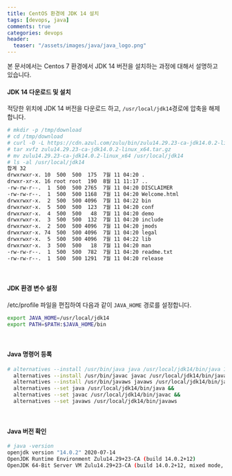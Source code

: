 ```yaml
---
title: CentOS 환경에 JDK 14 설치
tags: [devops, java]
comments: true
categories: devops
header:
  teaser: "/assets/images/java/java_logo.png"
---
```

본 문서에서는 Centos 7 환경에서 JDK 14 버전을 설치하는 과정에 대해서 설명하고 있습니다.
<br/>

#### JDK 14 다운로드 및 설치

적당한 위치에 JDK 14 버전을 다운로드 하고, `/usr/local/jdk14`경로에 압축을 해제합니다.

```sh
# mkdir -p /tmp/download
# cd /tmp/download
# curl -O -L https://cdn.azul.com/zulu/bin/zulu14.29.23-ca-jdk14.0.2-linux_x64.tar.gz
# tar xvfz zulu14.29.23-ca-jdk14.0.2-linux_x64.tar.gz
# mv zulu14.29.23-ca-jdk14.0.2-linux_x64 /usr/local/jdk14
# ls -al /usr/local/jdk14 
합계 32
drwxrwxr-x. 10  500  500  175  7월 11 04:20 .
drwxr-xr-x. 16 root root  190  8월 11 11:17 ..
-rw-rw-r--.  1  500  500 2765  7월 11 04:20 DISCLAIMER
-rw-rw-r--.  1  500  500 1168  7월 11 04:20 Welcome.html
drwxrwxr-x.  2  500  500 4096  7월 11 04:22 bin
drwxrwxr-x.  5  500  500  123  7월 11 04:20 conf
drwxrwxr-x.  4  500  500   48  7월 11 04:20 demo
drwxrwxr-x.  3  500  500  132  7월 11 04:20 include
drwxrwxr-x.  2  500  500 4096  7월 11 04:20 jmods
drwxrwxr-x. 74  500  500 4096  7월 11 04:20 legal
drwxrwxr-x.  5  500  500 4096  7월 11 04:22 lib
drwxrwxr-x.  3  500  500   18  7월 11 04:20 man
-rw-rw-r--.  1  500  500  782  7월 11 04:20 readme.txt
-rw-rw-r--.  1  500  500 1291  7월 11 04:20 release
```

<br/>

#### JDK 환경 변수 설정

/etc/profile 파일을 편집하여 다음과 같이 `JAVA_HOME` 경로를 설정합니다.

```sh
export JAVA_HOME=/usr/local/jdk14
export PATH=$PATH:$JAVA_HOME/bin
```

<br/>

#### Java 명령어 등록

```sh
# alternatives --install /usr/bin/java java /usr/local/jdk14/bin/java 1 &&
  alternatives --install /usr/bin/javac javac /usr/local/jdk14/bin/javac 1 &&
  alternatives --install /usr/bin/javaws javaws /usr/local/jdk14/bin/javaws 1 &&
  alternatives --set java /usr/local/jdk14/bin/java &&
  alternatives --set javac /usr/local/jdk14/bin/javac &&
  alternatives --set javaws /usr/local/jdk14/bin/javaws
```

<br/>

#### Java 버전 확인

```sh
# java -version
openjdk version "14.0.2" 2020-07-14
OpenJDK Runtime Environment Zulu14.29+23-CA (build 14.0.2+12)
OpenJDK 64-Bit Server VM Zulu14.29+23-CA (build 14.0.2+12, mixed mode, sharing)
```


